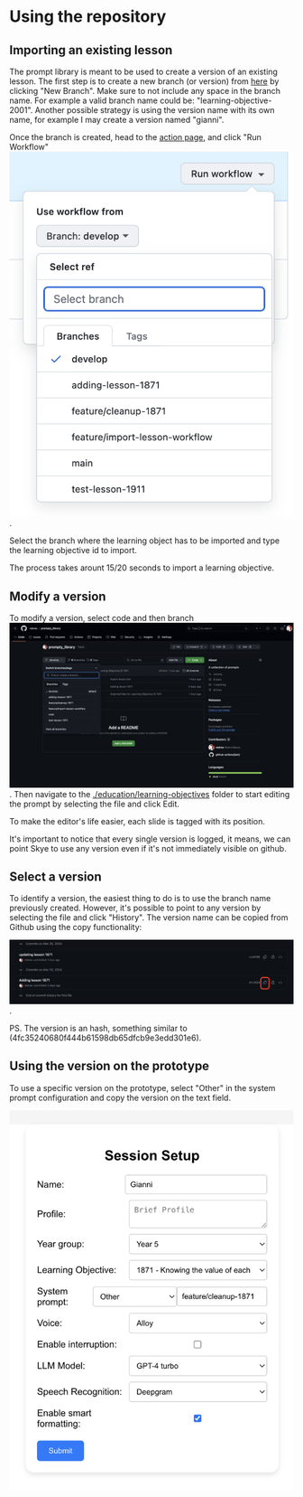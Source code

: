 # Using the repository

## Importing an existing lesson

The prompt library is meant to be used to create a version of an existing lesson.
The first step is to create a new branch (or version) from [here](https://github.com/redvex/prompty_library/branches) by clicking "New Branch".
Make sure to not include any space in the branch name. For example a valid branch name could be: "learning-objective-2001". Another possible strategy is using the version name with its own name, for example I may create a version named "gianni".

Once the branch is created, head to the [action page](https://github.com/redvex/prompty_library/actions/workflows/import.yaml), and click "Run Workflow"
![Run Worflow](./images/run_workflow.png).

Select the branch where the learning object has to be imported and type the learning objective id to import.

The process takes arount 15/20 seconds to import a learning objective.

## Modify a version

To modify a version, select code and then branch
![Select Branch](./images/branch.png).
Then navigate to the [./education/learning-objectives](./education/learning-objectives/) folder to start editing the prompt by selecting the file and click Edit.

To make the editor's life easier, each slide is tagged with its position.

It's important to notice that every single version is logged, it means, we can point Skye to use any version even if it's not immediately visible on github.

## Select a version

To identify a version, the easiest thing to do is to use the branch name previously created. However, it's possible to point to any version by selecting the file and click "History". The version name can be copied from Github using the copy functionality:

![Copy version](./images/versions.png).

PS. The version is an hash, something similar to (4fc35240680f444b61598db65dfcb9e3edd301e6).

## Using the version on the prototype

To use a specific version on the prototype, select "Other" in the system prompt configuration and copy the version on the text field.

![Prototype](./images/prototype.png)